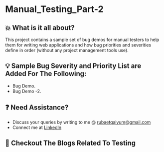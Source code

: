 # Manual_Testing_Part-2


## :boom: What is it all about?
This project contains a sample set of bug demos for manual testers to help them for writing web applications and how bug priorities and severities define in order (without any project management tools use).

## :bulb: Sample Bug Severity and Priority List are Added For The Following:
- Bug Demo.
- Bug Demo -2.


## :question: Need Assistance?
* Discuss your queries by writing to me @ rubaetqaiyum@gmail.com
* Connect me at [LinkedIn]

## :thought_balloon: Checkout The Blogs Related To Testing 

[home]: https://github.com/rubaet4ever/Manual_Testing_Part-2.git
[linkedIn]: https://www.linkedin.com/in/rubaet-bin-qaiyum/
